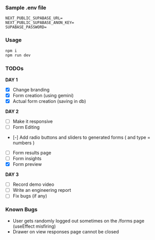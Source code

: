 ### Sample .env file
```env
NEXT_PUBLIC_SUPABASE_URL=
NEXT_PUBLIC_SUPABASE_ANON_KEY=
SUPABASE_PASSWORD=
```

### Usage
```bash
npm i
npm run dev
```

### TODOs

**DAY 1**
- [x] Change branding
- [x] Form creation (using gemini)
- [x] Actual form creation (saving in db)

**DAY 2**
- [ ] Make it responsive
- [ ] Form Editing
- [-] Add radio buttons and sliders to generated forms ( and type = numbers )
- [ ] Form results page
- [ ] Form insights
- [x] Form preview

**DAY 3**
- [ ] Record demo video
- [ ] Write an engineering report
- [ ] Fix bugs (if any)

### Known Bugs
- User gets randomly logged out sometimes on the /forms page (useEffect misfiring)
- Drawer on view responses page cannot be closed
